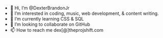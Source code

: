- 👋 Hi, I’m @DexterBrandonJr
- 👀 I’m interested in coding, music, web development, & content writing.
- 🌱 I’m currently learning CSS & SQL
- 💞️ I’m looking to collaborate on GitHub
- 📫 How to reach me dex[@]theprojshift.com

<!---
DexterBrandonJr/DexterBrandonJr is a ✨ special ✨ repository because its `README.md` (this file) appears on your GitHub profile.
You can click the Preview link to take a look at your changes.
--->
